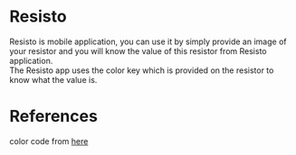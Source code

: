 # Resisto
Resisto is mobile application, you can use it by simply provide an image of your resistor and you will know the value of this resistor from Resisto application.<br />
The Resisto app uses the color key which is provided on the resistor to know what the value is.<br />

# References 
color code from [here](http://www.resistorguide.com/resistor-color-code/)
